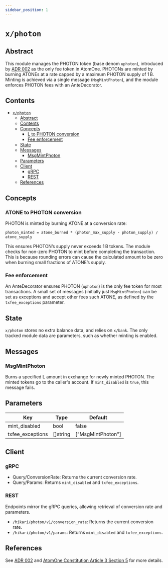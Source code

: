 ```yaml
---
sidebar_position: 1
---
```


# `x/photon`

## Abstract

This module manages the PHOTON token (base denom `uphoton`), introduced by
[ADR 002](../../docs/architecture/adr-002-photon-token.md) as the only fee
token in AtomOne. PHOTONs are minted by burning ATONEs at a rate capped by a
maximum PHOTON supply of 1 B. Minting is achieved via a single message
(`MsgMintPhoton`), and the module enforces PHOTON fees with an AnteDecorator.

## Contents

- [`x/photon`](#xphoton)
  - [Abstract](#abstract)
  - [Contents](#contents)
  - [Concepts](#concepts)
    - [L to PHOTON conversion](#l-to-photon-conversion)
    - [Fee enforcement](#fee-enforcement)
  - [State](#state)
  - [Messages](#messages)
    - [MsgMintPhoton](#msgmintphoton)
  - [Parameters](#parameters)
  - [Client](#client)
    - [gRPC](#grpc)
    - [REST](#rest)
  - [References](#references)

## Concepts

### ATONE to PHOTON conversion

PHOTON is minted by burning ATONE at a conversion rate:

```
photon_minted = atone_burned * (photon_max_supply - photon_supply) / atone_supply
```

This ensures PHOTON’s supply never exceeds 1 B tokens. The module checks for
non-zero PHOTON to mint before completing the transaction. This is because
rounding errors can cause the calculated amount to be zero when burning small
fractions of ATONE’s supply.

### Fee enforcement

An AnteDecorator ensures PHOTON (`uphoton`) is the only fee token for most
transactions. A small set of messages (initially just `MsgMintPhoton`) can
be set as exceptions and accept other fees such ATONE, as defined by the 
`txfee_exceptions` parameter.

## State

`x/photon` stores no extra balance data, and relies on `x/bank`.
The only tracked module data are parameters, such as whether minting is enabled.

## Messages

### MsgMintPhoton

Burns a specified L amount in exchange for newly minted PHOTON. The minted
tokens go to the caller's account. If `mint_disabled` is `true`, this message fails.

## Parameters

| Key              | Type       | Default               |
|------------------|-----------|-----------------------|
| mint_disabled    | bool       | false                 |
| txfee_exceptions | []string   | ["MsgMintPhoton"]     |

## Client

### gRPC

- Query/ConversionRate: Returns the current conversion rate.  
- Query/Params: Returns `mint_disabled` and `txfee_exceptions`.

### REST

Endpoints mirror the gRPC queries, allowing retrieval of conversion rate and parameters.

- `/hikari/photon/v1/conversion_rate`: Returns the current conversion rate.
- `/hikari/photon/v1/params`: Returns `mint_disabled` and `txfee_exceptions`.

## References

See [ADR 002](../../docs/architecture/adr-002-photon-token.md) and
[AtomOne Constitution Article 3 Section 5](https://github.com/atomone-hub/genesis/blob/b84df30364674c3f68b4bc0a43d7ed977ae22226/CONSTITUTION.md#section-5-the-photon-token)
for more details.
